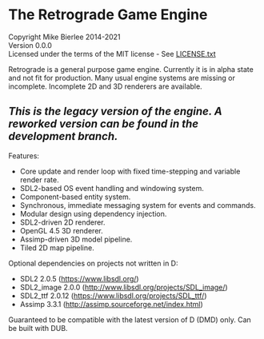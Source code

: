 The Retrograde Game Engine
===
Copyright Mike Bierlee 2014-2021  
Version 0.0.0  
Licensed under the terms of the MIT license - See [LICENSE.txt](LICENSE.txt)

Retrograde is a general purpose game engine. Currently it is in alpha state 
and not fit for production. Many usual engine systems are missing or incomplete. 
Incomplete 2D and 3D renderers are available.

## _This is the legacy version of the engine. A reworked version can be found in the development branch._

Features:
- Core update and render loop with fixed time-stepping and variable render rate.
- SDL2-based OS event handling and windowing system.
- Component-based entity system.
- Synchronous, immediate messaging system for events and commands.
- Modular design using dependency injection.
- SDL2-driven 2D renderer.
- OpenGL 4.5 3D renderer.
- Assimp-driven 3D model pipeline.
- Tiled 2D map pipeline.

Optional dependencies on projects not written in D:
- SDL2 2.0.5 (https://www.libsdl.org/)
- SDL2_image 2.0.0 (http://www.libsdl.org/projects/SDL_image/)
- SDL2_ttf 2.0.12 (https://www.libsdl.org/projects/SDL_ttf/)
- Assimp 3.3.1 (http://assimp.sourceforge.net/index.html)

Guaranteed to be compatible with the latest version of D (DMD) only.
Can be built with DUB.
